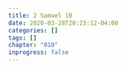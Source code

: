 ```yaml
---
title: 2 Samuel 10
date: 2020-03-28T20:23:12-04:00
categories: []
tags: []
chapter: "010"
inprogress: false
---
```


